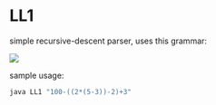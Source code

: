 # LL1
simple recursive-descent parser, uses this grammar:

![](https://i.imgur.com/zPdfmT4.png)

sample usage: 
```bash
java LL1 "100-((2*(5-3))-2)+3"
```
